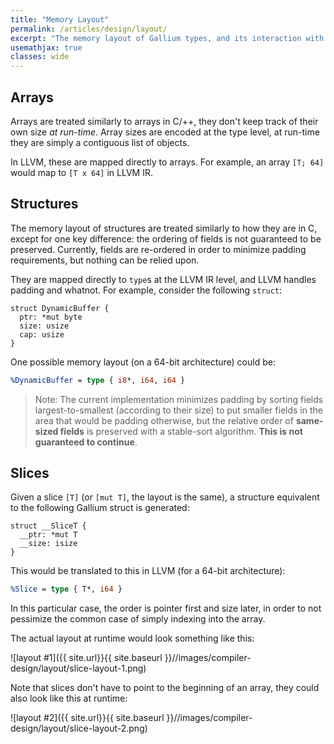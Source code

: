 ```yaml
---
title: "Memory Layout"
permalink: /articles/design/layout/
excerpt: "The memory layout of Gallium types, and its interaction with LLVM."
usemathjax: true
classes: wide
---
```


## Arrays
Arrays are treated similarly to arrays in C/++, they don't keep track of their own size *at run-time*. Array sizes are encoded at the type level, at run-time they are simply a contiguous list of objects. 

In LLVM, these are mapped directly to arrays. For example, an array `[T; 64]` would map to `[T x 64]` in LLVM IR. 

## Structures
The memory layout of structures are treated similarly to how they are in C, except for one key difference: the ordering of fields is not guaranteed to be preserved. Currently, fields are re-ordered in order to minimize padding requirements, but nothing can be relied upon. 

They are mapped directly to `type`s at the LLVM IR level, and LLVM handles padding and whatnot. For example, consider the following `struct`:

~~~ 
struct DynamicBuffer {
  ptr: *mut byte
  size: usize
  cap: usize
}
~~~

One possible memory layout (on a 64-bit architecture) could be:

~~~ llvm
%DynamicBuffer = type { i8*, i64, i64 }
~~~

> Note: The current implementation minimizes padding by sorting fields largest-to-smallest (according to their size) to put smaller fields in the area that would be padding otherwise, but the relative order of **same-sized fields** is preserved with a stable-sort algorithm. 
> **This is not guaranteed to continue**.

## Slices
Given a slice `[T]` (or `[mut T]`, the layout is the same), a structure equivalent to the following Gallium struct is generated:

~~~ 
struct __SliceT {
  __ptr: *mut T
  __size: isize
}
~~~

This would be translated to this in LLVM (for a 64-bit architecture):

~~~ llvm
%Slice = type { T*, i64 }
~~~

In this particular case, the order is pointer first and size later, in order to not pessimize the common case of simply indexing into the array. 

The actual layout at runtime would look something like this:

![layout #1]({{ site.url}}{{ site.baseurl }}//images/compiler-design/layout/slice-layout-1.png)

Note that slices don't have to point to the beginning of an array, they could also look like this at runtime:

![layout #2]({{ site.url}}{{ site.baseurl }}//images/compiler-design/layout/slice-layout-2.png)